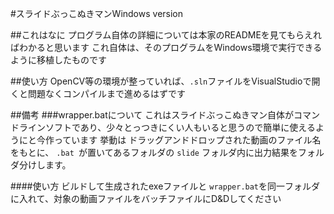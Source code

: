 #スライドぶっこぬきマンWindows version

##これはなに
プログラム自体の詳細については本家のREADMEを見てもらえればわかると思います
これ自体は、そのプログラムをWindows環境で実行できるように移植したものです

##使い方
OpenCV等の環境が整っていれば、`.sln`ファイルをVisualStudioで開くと問題なくコンパイルまで進めるはずです

##備考
###wrapper.batについて
これはスライドぶっこぬきマン自体がコマンドラインソフトであり、少々とっつきにくい人もいると思うので簡単に使えるようにと今作っています
挙動は
ドラッグアンドドロップされた動画のファイル名をもとに、 `.bat `が置いてあるフォルダの `slide` フォルダ内に出力結果をフォルダ分けします。

####使い方
ビルドして生成されたexeファイルと `wrapper.bat`を同一フォルダに入れて、対象の動画ファイルをバッチファイルにD&Dしてください
